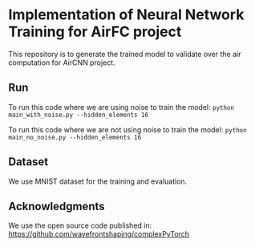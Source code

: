 # Implementation of Neural Network Training for AirFC project

This repository is to generate the trained model to validate over the air computation for AirCNN project. 

## Run

To run this code where we are using noise to train the model: `python main_with_noise.py --hidden_elements 16`

To run this code where we are not using noise to train the model: `python main_no_noise.py --hidden_elements 16`

## Dataset
We use MNIST dataset for the training and evaluation.



## Acknowledgments

We use the open source code published in: https://github.com/wavefrontshaping/complexPyTorch
